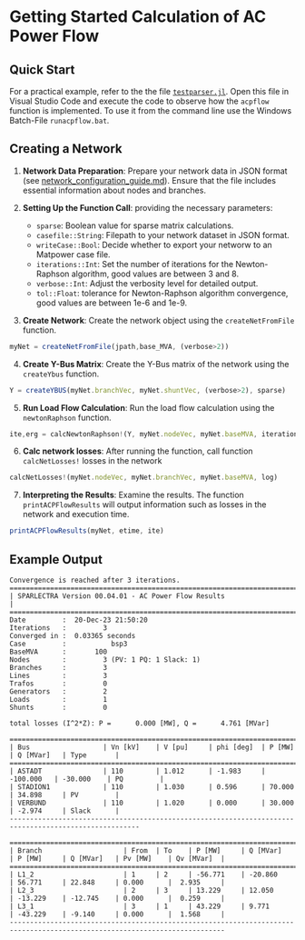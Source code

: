 # Getting Started Calculation of AC Power Flow
## Quick Start
For a practical example, refer to the the file [`testparser.jl`](../../test/testparser.jl). Open this file in Visual Studio Code and execute the code to observe how the `acpflow` function is implemented. To use it from the command line use the Windows Batch-File `runacpflow.bat`.

## Creating a Network
1. **Network Data Preparation**: Prepare your network data in JSON format (see [network_configuration_guide.md](network_configuration_guide.md)). Ensure that the file includes essential information about nodes and branches.

2. **Setting Up the Function Call**: providing the necessary parameters:
   - `sparse`: Boolean value for sparse matrix calculations.
   - `casefile::String`: Filepath to your network dataset in JSON format.
   - `writeCase::Bool`: Decide whether to export your networw to an Matpower case file.
   - `iterations::Int`: Set the number of iterations for the Newton-Raphson algorithm, good values are between 3 and 8.
   - `verbose::Int`: Adjust the verbosity level for detailed output.
   - `tol::Float`: tolerance for Newton-Raphson algorithm convergence, good values are between 1e-6 and 1e-9.
3. **Create Network**: Create the network object using the `createNetFromFile` function.
```js
myNet = createNetFromFile(jpath,base_MVA, (verbose>2))  
```
4. **Create Y-Bus Matrix**: Create the Y-Bus matrix of the network using the `createYbus` function.
```js
Y = createYBUS(myNet.branchVec, myNet.shuntVec, (verbose>2), sparse)
```
5. **Run Load Flow Calculation**: Run the load flow calculation using the `newtonRaphson` function.
```js
ite,erg = calcNewtonRaphson!(Y, myNet.nodeVec, myNet.baseMVA, iterations, tol, verbose, sparse)      
```
6. **Calc network losses**: After running the function, call function `calcNetLosses!` losses in the network 
```js
calcNetLosses!(myNet.nodeVec, myNet.branchVec, myNet.baseMVA, log)    
```
7. **Interpreting the Results**: Examine the results. The function `printACPFlowResults` will output information such as losses in the network and execution time.
```js
printACPFlowResults(myNet, etime, ite)
```

## Example Output
```
Convergence is reached after 3 iterations.
================================================================================
| SPARLECTRA Version 00.04.01 - AC Power Flow Results                          |
================================================================================
Date         :  20-Dec-23 21:50:20
Iterations   :         3
Converged in :  0.03365 seconds
Case         :           bsp3
BaseMVA      :       100
Nodes        :         3 (PV: 1 PQ: 1 Slack: 1)
Branches     :         3
Lines        :         3
Trafos       :         0
Generators   :         2
Loads        :         1
Shunts       :         0

total losses (I^2*Z): P =      0.000 [MW], Q =      4.761 [MVar]

======================================================================================================
| Bus                  | Vn [kV]    | V [pu]     | phi [deg]  | P [MW]     | Q [MVar]   | Type       |
======================================================================================================
| ASTADT               | 110        | 1.012      | -1.983     | -100.000   | -30.000    | PQ         |
| STADION1             | 110        | 1.030      | 0.596      | 70.000     | 34.898     | PV         |
| VERBUND              | 110        | 1.020      | 0.000      | 30.000     | -2.974     | Slack      |
------------------------------------------------------------------------------------------------------

===========================================================================================================================
| Branch                    | From  | To    | P [MW]     | Q [MVar]   | P [MW]     | Q [MVar]   | Pv [MW]    | Qv [MVar]  |
===========================================================================================================================
| L1_2                      | 1     | 2     | -56.771    | -20.860    | 56.771     | 22.848     | 0.000      |  2.935     |
| L2_3                      | 2     | 3     | 13.229     | 12.050     | -13.229    | -12.745    | 0.000      |  0.259     |
| L3_1                      | 3     | 1     | 43.229     | 9.771      | -43.229    | -9.140     | 0.000      |  1.568     |
---------------------------------------------------------------------------------------------------------------------------
```